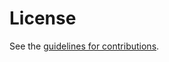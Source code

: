 # License

See the
[guidelines for contributions](https://github.com/benbucksch/pacc/blob/main/CONTRIBUTING.md).
